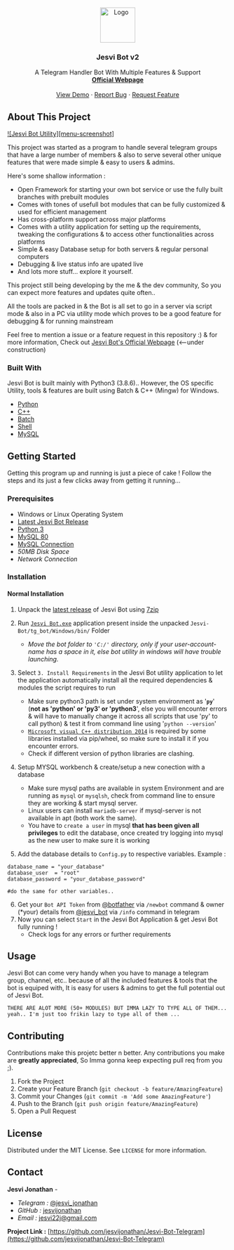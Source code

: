 <!-- PROJECT LOGO -->
<br />
<p align="center">
  <a href="https://jesvijonathan.github.io/jesvijonathan/">
    <img src="tg_bot/common/res/icon.ico" alt="Logo" width="80" height="80">
  </a>

  <h3 align="center">Jesvi Bot v2</h3>

  <p align="center">
    A Telegram Handler Bot With Multiple Features & Support
    <br />
    <a href="https://jesvijonathan.github.io/jesvijonathan/"><strong>Official Webpage</strong></a>
    <br />
    <br />
    <a href="https://github.com/jesvijonathan/Jesvi-Bot">View Demo</a>
    ·
    <a href="https://github.com/jesvijonathan/Jesvi-Bot/issues">Report Bug</a>
    ·
    <a href="https://github.com/jesvijonathan/Jesvi-Bot/issues">Request Feature</a>
  </p>
</p>

<!-- TABLE OF CONTENTS
## Table of Contents

- [About This Project](#about-this-project)
  - [Built With](#built-with)
- [Getting Started](#getting-started)
  - [Prerequisites](#prerequisites)
  - [Installation](#installation)
    - [Normal Installation](#normal-installation)
- [Usage](#usage)
- [Contributing](#contributing)
- [License](#license)
- [Contact](#contact)



<!-- ABOUT THE PROJECT -->

## About This Project

[![Jesvi Bot Utility][menu-screenshot]](https://example.com)

This project was started as a program to handle several telegram groups that have a large number of members & also to serve several other unique features that were made simple & easy to users & admins.

Here's some shallow information :

- Open Framework for starting your own bot service or use the fully built branches with prebuilt modules
- Comes with tones of usefull bot modules that can be fully customized & used for efficient management
- Has cross-platform support across major platforms
- Comes with a utility application for setting up the requirements, tweaking the configurations & to access other functionalities across platforms
- Simple & easy Database setup for both servers & regular personal computers
- Debugging & live status info are upated live
- And lots more stuff... explore it yourself.

This project still being developing by the me & the dev community, So you can expect more features and updates quite often..

All the tools are packed in & the Bot is all set to go in a server via script mode & also in a PC via utility mode which proves to be a good feature for debugging & for running mainstream

Feel free to mention a issue or a feature request in this repository :)
& for more information, Check out [Jesvi Bot's Official Webpage](https://jesvijonathan.github.io/jesvijonathan/) (<--under construction)

### Built With

Jesvi Bot is built mainly with Python3 (3.8.6).. However, the OS specific Utility, tools & features are built using Batch & C++ (Mingw) for Windows.

- [Python](https://www.python.org/)
- [C++](http://www.mingw.org/)
- [Batch](https://docs.microsoft.com/en-us/windows-server/administration/windows-commands/windows-commands)
- [Shell](https://www.shellscript.sh/)
- [MySQL](https://www.mysql.com/)

<!-- GETTING STARTED -->

## Getting Started

Getting this program up and running is just a piece of cake ! Follow the steps and its just a few clicks away from getting it running...

### Prerequisites

- Windows or Linux Operating System
- [Latest Jesvi Bot Release](https://github.com/jesvijonathan/Jesvi-Bot/releases)
- [Python 3](https://www.python.org/)
- [MySQL 80](https://www.mysql.com/)
- [MySQL Connection](https://dev.mysql.com/doc/workbench/en/wb-getting-started-tutorial-create-connection.html)
- _50MB Disk Space_
- _Network Connection_

### Installation

#### Normal Installation

1. Unpack the [latest release](https://github.com/jesvijonathan/Jesvi-Bot/releases) of Jesvi Bot using [7zip](www.7zip.com)

2. Run [`Jesvi Bot.exe`](https://github.com/jesvijonathan/Jesvi-Bot-Telegram/blob/Jesvi-Bot-v2/tg_bot/windows/bin/Jesvi%20Bot.exe) application present inside the unpacked `Jesvi-Bot/tg_bot/Windows/bin/` Folder

   - _Move the bot folder to `'C:/'` directory, only if your user-account-name has a space in it, else bot utility in windows will have trouble launching._

3. Select `3. Install Requirements` in the Jesvi Bot utility application to let the application automatically install all the required dependencies & modules the script requires to run

   - Make sure python3 path is set under system environment as '**`py`**' (**not as 'python' or 'py3' or 'python3**', else you will encounter errors & will have to manually change it across all scripts that use 'py' to call python) & test it from command line using '`python --version`'
   - [`Microsoft visual C++ distribution 2014`](https://www.google.com/search?q=microsoft+visual+c%2B%2B+2014&rlz=1C1GCEA_enIN966IN966&oq=microsoft+visual+c%2B%2B+2014&aqs=chrome..69i57j0i512l5.6438j0j7&sourceid=chrome&ie=UTF-8) is required by some libraries installed via pip/wheel, so make sure to install it if you encounter errors.
   - Check if different version of python libraries are clashing.

4. Setup MYSQL workbench & create/setup a new conection with a database

   - Make sure mysql paths are available in system Environment and are running as `mysql` or `mysqlsh`, check from command line to ensure they are working & start mysql server.
   - Linux users can install `mariadb-server` if mysql-server is not available in apt (both work the same).
   - You have to `create a user` in mysql **that has been given all privileges** to edit the database, once created try logging into mysql as the new user to make sure it is working

5. Add the database details to `Config.py` to respective variables. Example :

```bot_username = "your_bot_username"
database_name = "your_database"
database_user  = "root"
database_password = "your_database_password"

#do the same for other variables..
```

6. Get your `Bot API Token` from [@botfather](https://telegram.me/botfather) via `/newbot` command & owner (\*your) details from [@jesvi_bot](https://telegram.me/jesvi_bot) via `/info` command in telegram
7. Now you can select `Start` in the Jesvi Bot Application & get Jesvi Bot fully running !
   - Check logs for any errors or further requirements

<!-- USAGE EXAMPLES -->

## Usage

Jesvi Bot can come very handy when you have to manage a telegram group, channel, etc.. because of all the included features & tools that the bot is equiped with, It is easy for users & admins to get the full potential out of Jesvi Bot.

```
THERE ARE ALOT MORE (50+ MODULES) BUT IMMA LAZY TO TYPE ALL OF THEM...
yeah.. I'm just too frikin lazy to type all of them ...
```

<!-- CONTRIBUTING -->

## Contributing

Contributions make this projetc better n better. Any contributions you make are **greatly appreciated**, So Imma gonna keep expecting pull req from you ;).

1. Fork the Project
2. Create your Feature Branch (`git checkout -b feature/AmazingFeature`)
3. Commit your Changes (`git commit -m 'Add some AmazingFeature'`)
4. Push to the Branch (`git push origin feature/AmazingFeature`)
5. Open a Pull Request

<!-- LICENSE -->

## License

Distributed under the MIT License. See `LICENSE` for more information.

<!-- CONTACT -->

## Contact

**Jesvi Jonathan** -

- _Telegram :_ [@jesvi_jonathan](https://telegram.me/bot_garage)
- _GitHub :_ [jesvijonathan](https://github.com/jesvijonathan/Jesvi-Bot-Telegram)
- _Email :_ jesvi22j@gmail.com

**Project Link :** [https://github.com/jesvijonathan/Jesvi-Bot-Telegram](https://github.com/jesvijonathan/Jesvi-Bot-Telegram)
